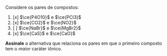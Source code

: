 Considere os pares de compostos:

1. [x] $\ce{P4O10}$ e $\ce{PCl3}$
2. [x] $\ce{CO2}$ e $\ce{NO2}$
3. [ ] $\ce{NaBr}$ e $\ce{MgBr2}$
4. [x] $\ce{CaS}$ e $\ce{CaO}$

**Assinale** a alternativa que relaciona os pares em que o primeiro composto tem o *maior* caráter iônico.
